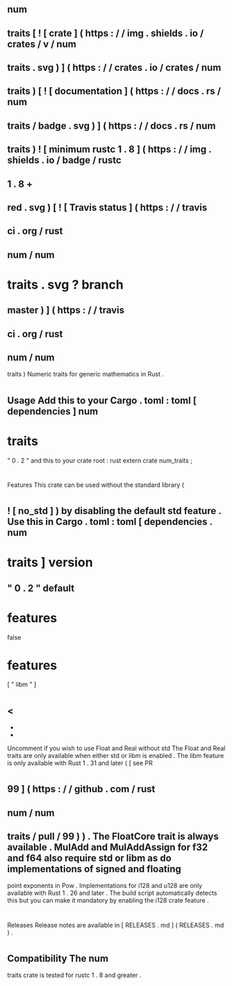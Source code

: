 #
num
-
traits
[
!
[
crate
]
(
https
:
/
/
img
.
shields
.
io
/
crates
/
v
/
num
-
traits
.
svg
)
]
(
https
:
/
/
crates
.
io
/
crates
/
num
-
traits
)
[
!
[
documentation
]
(
https
:
/
/
docs
.
rs
/
num
-
traits
/
badge
.
svg
)
]
(
https
:
/
/
docs
.
rs
/
num
-
traits
)
!
[
minimum
rustc
1
.
8
]
(
https
:
/
/
img
.
shields
.
io
/
badge
/
rustc
-
1
.
8
+
-
red
.
svg
)
[
!
[
Travis
status
]
(
https
:
/
/
travis
-
ci
.
org
/
rust
-
num
/
num
-
traits
.
svg
?
branch
=
master
)
]
(
https
:
/
/
travis
-
ci
.
org
/
rust
-
num
/
num
-
traits
)
Numeric
traits
for
generic
mathematics
in
Rust
.
#
#
Usage
Add
this
to
your
Cargo
.
toml
:
toml
[
dependencies
]
num
-
traits
=
"
0
.
2
"
and
this
to
your
crate
root
:
rust
extern
crate
num_traits
;
#
#
Features
This
crate
can
be
used
without
the
standard
library
(
#
!
[
no_std
]
)
by
disabling
the
default
std
feature
.
Use
this
in
Cargo
.
toml
:
toml
[
dependencies
.
num
-
traits
]
version
=
"
0
.
2
"
default
-
features
=
false
#
features
=
[
"
libm
"
]
#
<
-
-
-
Uncomment
if
you
wish
to
use
Float
and
Real
without
std
The
Float
and
Real
traits
are
only
available
when
either
std
or
libm
is
enabled
.
The
libm
feature
is
only
available
with
Rust
1
.
31
and
later
(
[
see
PR
#
99
]
(
https
:
/
/
github
.
com
/
rust
-
num
/
num
-
traits
/
pull
/
99
)
)
.
The
FloatCore
trait
is
always
available
.
MulAdd
and
MulAddAssign
for
f32
and
f64
also
require
std
or
libm
as
do
implementations
of
signed
and
floating
-
point
exponents
in
Pow
.
Implementations
for
i128
and
u128
are
only
available
with
Rust
1
.
26
and
later
.
The
build
script
automatically
detects
this
but
you
can
make
it
mandatory
by
enabling
the
i128
crate
feature
.
#
#
Releases
Release
notes
are
available
in
[
RELEASES
.
md
]
(
RELEASES
.
md
)
.
#
#
Compatibility
The
num
-
traits
crate
is
tested
for
rustc
1
.
8
and
greater
.
